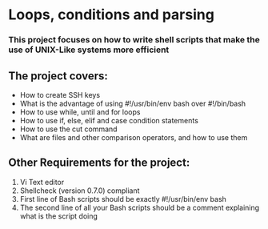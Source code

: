 # Loops, conditions and parsing
### This project focuses on how to write shell scripts that make the use of UNIX-Like systems more efficient
## The project covers:
- How to create SSH keys
- What is the advantage of using #!/usr/bin/env bash over #!/bin/bash
- How to use while, until and for loops
- How to use if, else, elif and case condition statements
- How to use the cut command
- What are files and other comparison operators, and how to use them

## Other Requirements for the project:
1.  Vi Text editor
2. Shellcheck (version 0.7.0) compliant
3. First line of Bash scripts should be exactly #!/usr/bin/env bash
4. The second line of all your Bash scripts should be a comment explaining what is the script doing

